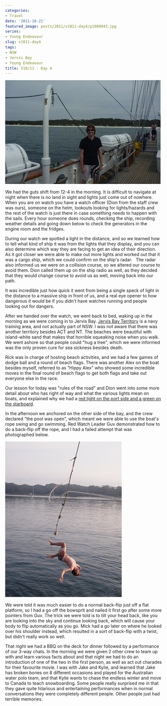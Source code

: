 ```yaml
---
categories:
- Travel
date: '2011-10-21'
featured_image: posts/2011/v1811-day4/p1080943.jpg
series:
- Young Endeavour
slug: v1811-day4
tags:
- NSW
- Jervis Bay
- Young Endeavour
title: V18/11 - Day 4
---
```


![Jervis Bay](p1080943.jpg)

We had the guts shift from 12-4 in the morning. It is difficult to navigate at night when there is no land in sight and lights just come out of nowhere. When you are on watch you have a watch officer (Dion from the staff crew was ours), someone on the helm, lookouts looking for lights/hazards and the rest of the watch is just there in case something needs to happen with the sails. Every hour someone does rounds, checking the ship, recording weather details and going down below to check the generators in the engine room and the fridges.

During our watch we spotted a light in the distance, and so we learned how to tell what kind of ship it was from the lights that they display, and you can also determine which way they are facing to get an idea of their direction. As it got closer we were able to make out more lights and worked out that it was a cargo ship, which we could confirm on the ship's radar.   The radar also informed us we were on a collision course, so we altered our course to avoid them. Dion called them up on the ship radio as well, as they decided that they would change course to avoid us as well, moving back into our path.

It was incredible just how quick it went from being a single speck of light in the distance to a massive ship in front of us, and a real eye opener to how dangerous it would be if you didn't have watches running and people looking out for dangers.

After we handed over the watch, we went back to bed, waking up in the morning as we were coming in to Jervis Bay. [Jervis Bay Territory](http://en.wikipedia.org/wiki/Jervis_Bay_Territory) is a navy training area, and not actually part of NSW. I was not aware that there was another territory besides ACT and NT. The beaches were beautiful with island-white sand that makes that horrible squeaking noise when you walk. We went ashore so that people could "hug a tree", which we were informed was the only proven cure for sea sickness besides death.

Rick was in charge of hosting beach activities, and we had a few games of dodge ball and a round of beach flags. There was another Alex on the boat besides myself, referred to as "Hippy Alex" who showed some incredible moves in the final round of beach flags to get both flags and take out everyone else in the race.

Our lesson for today was "rules of the road" and Dion went into some more detail about who has right of way and what the various lights mean on boats, and explained why we had a [red light on the port side and a green on the starboard](http://en.wikipedia.org/wiki/Port_and_starboard#Right-of-way_for_other_vessels).

In the afternoon we anchored on the other side of the bay, and the crew declared "the pool was open", which meant we were able to use the boat's rope swing and go swimming. Red Watch Leader Guv demonstrated how to do a back-flip off the rope, and I had a failed attempt that was photographed below.

![](PA230384.jpg)

We were told it was much easier to do a normal back-flip just off a flat platform, so I had a go off the bowsprit and nailed it first go after some more pointers from Guv. The trick we were told is to tilt your head back, like you are looking into the sky and continue looking back, which will cause your body to flip automatically as you go. Mick had a go later on where he looked over his shoulder instead, which resulted in a sort of back-flip with a twist, but didn't really work so well.

That night we had a BBQ on the deck for dinner followed by a performance of our 3-way chats. In the morning we were given 2 other crew to team up with and learn various facts about and that night we had to do an introduction of one of the two in the first person, as well as act out charades for their favourite movie. I was with Jake and Kylie, and learned that Jake has broken bones on 8 different occasions and played for the Australian water polo team, and that Kylie wants to chase the endless winter and move to Canada to teach snowboarding. Some people really surprised me in that they gave quite hilarious and entertaining performances when in normal conversations they were completely different people. Other people just had terrible memories.